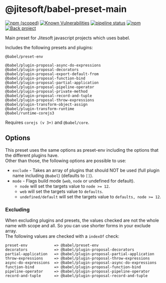# @jitesoft/babel-preset-main

[![npm (scoped)](https://img.shields.io/npm/v/@jitesoft/babel-preset-main)](https://www.npmjs.com/package/@jitesoft/babel-preset-main)
[![Known Vulnerabilities](https://dev.snyk.io/test/npm/@jitesoft/babel-preset-main/badge.svg)](https://dev.snyk.io/test/npm/@jitesoft/babel-preset-main)
[![pipeline status](https://gitlab.com/jitesoft/open-source/javascript/babel-preset-main/badges/master/pipeline.svg)](https://gitlab.com/jitesoft/open-source/javascript/babel-preset-main/commits/master)
[![npm](https://img.shields.io/npm/dt/@jitesoft/babel-preset-main)](https://www.npmjs.com/package/@jitesoft/babel-preset-main)
[![Back project](https://img.shields.io/badge/Open%20Collective-Tip%20the%20devs!-blue.svg)](https://opencollective.com/jitesoft-open-source)

Main preset for Jitesoft javascript projects which uses babel.

Includes the following presets and plugins:

```
@babel/preset-env

@babel/plugin-proposal-async-do-expressions
@babel/plugin-proposal-decorators
@babel/plugin-proposal-export-default-from
@babel/plugin-proposal-function-bind
@babel/plugin-proposal-partial-application
@babel/plugin-proposal-pipeline-operator
@babel/plugin-proposal-private-method
@babel/plugin-proposal-record-and-tuple
@babel/plugin-proposal-throw-expressions
@babel/plugin-transform-object-assign
@babel/plugin-transform-runtime
@babel/runtime-corejs3
```

Requires `corejs (v 3+)` and `@babel/core`.

## Options

This preset uses the same options as preset-env including the options that the different
plugins have.  
Other than those, the following options are possible to use:

* `exclude` - Takes an array of plugins that should NOT be used (full plugin name including `@babel`) (defaults to `[]`).
* `mode` - Flags build mode (`web`, `node` or undefined for default).
    * `node` will set the targets value to `node >= 12`.
    * `web` will set the targets value to `defaults`.
    * `undefined/default` will set the targets value to `defaults, node >= 12`.

### Excluding

When excluding plugins and presets, the values checked are not the whole name with scope and all. So you
can use shorter forms in your exclude array.  
The following values are checked with a `indexOf` check:

```
preset-env            => @babel/preset-env
decorators            => @babel/plugin-proposal-decorators
partial-application   => @babel/plugin-proposal-partial-application
throw-expressions     => @babel/plugin-proposal-throw-expressions
async-do-expressions  => @babel/plugin-proposal-async-do-expressions
function-bind         => @babel/plugin-proposal-function-bind
pipeline-operator     => @babel/plugin-proposal-pipeline-operator
record-and-tuple      => @babel/plugin-proposal-record-and-tuple
```
